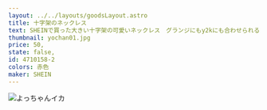 ```yaml
---
layout: ../../layouts/goodsLayout.astro
title: 十字架のネックレス
text: SHEINで買った大きい十字架の可愛いネックレス　グランジにもy2kにも合わせられる有能ネックレス！
thumbnail: yochan01.jpg
price: 50,
state: false,
id: 4710158-2
colors: 赤色
maker: SHEIN
---
```


![よっちゃんイカ](/images/yochan01.jpg)
